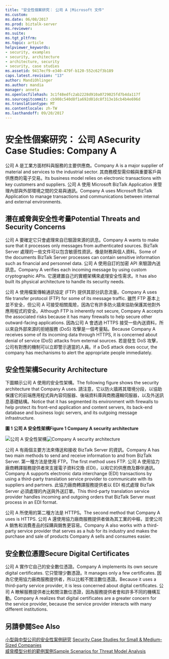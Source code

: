 ```yaml
---
title: "安全性個案研究： 公司 A |Microsoft 文件"
ms.custom: 
ms.date: 06/08/2017
ms.prod: biztalk-server
ms.reviewer: 
ms.suite: 
ms.tgt_pltfrm: 
ms.topic: article
helpviewer_keywords:
- security, examples
- security, architecture
- architecture, security
- security, case studies
ms.assetid: 9417ecf9-e340-479f-b120-552c62f3b189
caps.latest.revision: "13"
author: MandiOhlinger
ms.author: mandia
manager: anneta
ms.openlocfilehash: 3c1f48edfc2ab2228d910a0729025fd7b4da117f
ms.sourcegitcommit: cb908c540d8f1a692d01dc8f313e16cb4b4e696d
ms.translationtype: MT
ms.contentlocale: zh-TW
ms.lasthandoff: 09/20/2017
---
```

# <a name="security-case-studies-company-a"></a><span data-ttu-id="60487-102">安全性個案研究： 公司 A</span><span class="sxs-lookup"><span data-stu-id="60487-102">Security Case Studies: Company A</span></span>
<span data-ttu-id="60487-103">公司 A 是工業方面材料與服務的主要供應商。</span><span class="sxs-lookup"><span data-stu-id="60487-103">Company A is a major supplier of material and services to the industrial sector.</span></span> <span data-ttu-id="60487-104">其商務模型需仰賴與重要客戶與供應商的電子交易。</span><span class="sxs-lookup"><span data-stu-id="60487-104">Its business model relies on electronic transactions with key customers and suppliers.</span></span> <span data-ttu-id="60487-105">公司 A 使用 Microsoft BizTalk Application 來管理內部與外部環境之間的交易與通訊。</span><span class="sxs-lookup"><span data-stu-id="60487-105">Company A uses Microsoft BizTalk Application to manage transactions and communications between internal and external environments.</span></span>  
  
## <a name="potential-threats-and-security-concerns"></a><span data-ttu-id="60487-106">潛在威脅與安全性考量</span><span class="sxs-lookup"><span data-stu-id="60487-106">Potential Threats and Security Concerns</span></span>  
 <span data-ttu-id="60487-107">公司 A 要確定它只會處理來自已驗證來源的訊息。</span><span class="sxs-lookup"><span data-stu-id="60487-107">Company A wants to make sure that it processes only messages from authenticated sources.</span></span> <span data-ttu-id="60487-108">BizTalk Server 處理的一些文件可以包含敏感性資訊，像是財務與個人資料。</span><span class="sxs-lookup"><span data-stu-id="60487-108">Some of the documents BizTalk Server processes can contain sensitive information such as financial and personnel data.</span></span> <span data-ttu-id="60487-109">公司 A 使用自訂的加密 API 來驗證內送訊息。</span><span class="sxs-lookup"><span data-stu-id="60487-109">Company A verifies each incoming message by using custom cryptographic APIs.</span></span> <span data-ttu-id="60487-110">它還建置自己的實體架構來處理安全性需求。</span><span class="sxs-lookup"><span data-stu-id="60487-110">It has also built its physical architecture to handle its security needs.</span></span>  
  
 <span data-ttu-id="60487-111">公司 A 使用檔案傳輸通訊協定 (FTP) 提供其部分訊息流量。</span><span class="sxs-lookup"><span data-stu-id="60487-111">Company A uses file transfer protocol (FTP) for some of its message traffic.</span></span> <span data-ttu-id="60487-112">雖然 FTP 基本上並不安全，但公司 A 可接受相關風險，因為它有許多防火牆來協助保護其他對外應用程式的安全。</span><span class="sxs-lookup"><span data-stu-id="60487-112">Although FTP is inherently not secure, Company A accepts the associated risks because it has many firewalls to help secure other outward-facing applications.</span></span> <span data-ttu-id="60487-113">因為公司 A 會透過 HTTPS 接受一些內送資料，所以來自外部來源的拒絕服務 (DoS) 攻擊是一個考量點。</span><span class="sxs-lookup"><span data-stu-id="60487-113">Because Company A receives some of its incoming data through HTTPS, it is concerned about denial of service (DoS) attacks from external sources.</span></span> <span data-ttu-id="60487-114">若是發生 DoS 攻擊，公司有對應的機制可以立即警示適當的人員。</span><span class="sxs-lookup"><span data-stu-id="60487-114">If a DoS attack does occur, the company has mechanisms to alert the appropriate people immediately.</span></span>  
  
## <a name="security-architecture"></a><span data-ttu-id="60487-115">安全性架構</span><span class="sxs-lookup"><span data-stu-id="60487-115">Security Architecture</span></span>  
 <span data-ttu-id="60487-116">下圖顯示公司 A 使用的安全性架構。</span><span class="sxs-lookup"><span data-stu-id="60487-116">The following figure shows the security architecture that Company A uses.</span></span> <span data-ttu-id="60487-117">請注意，它以防火牆將其環境分段，以協助保護它的前端應用程式與內容伺服器、後端資料庫與商務邏輯伺服器，以及外送訊息基礎結構。</span><span class="sxs-lookup"><span data-stu-id="60487-117">Notice that it has segmented its environment with firewalls to help protect its front-end application and content servers, its back-end database and business logic servers, and its outgoing message infrastructure.</span></span>  
  
 <span data-ttu-id="60487-118">**圖 1 公司 A 安全性架構**</span><span class="sxs-lookup"><span data-stu-id="60487-118">**Figure 1 Company A security architecture**</span></span>  
  
 <span data-ttu-id="60487-119">![公司 A 安全性架構](../core/media/airproductsbiztalkinfrastructure.gif "AirProductsBizTalkInfrastructure")</span><span class="sxs-lookup"><span data-stu-id="60487-119">![Company A security architecture](../core/media/airproductsbiztalkinfrastructure.gif "AirProductsBizTalkInfrastructure")</span></span>  
  
 <span data-ttu-id="60487-120">公司 A 有兩個主要方法來傳送和接收 BizTalk Server 的資訊。</span><span class="sxs-lookup"><span data-stu-id="60487-120">Company A has two main methods to send and receive information to and from BizTalk Server.</span></span> <span data-ttu-id="60487-121">第一種方法是使用 FTP。</span><span class="sxs-lookup"><span data-stu-id="60487-121">The first method uses FTP.</span></span> <span data-ttu-id="60487-122">公司 A 使用協力廠商轉譯服務提供者來支援電子資料交換 (EDI)，以和它的供應商及夥伴通訊。</span><span class="sxs-lookup"><span data-stu-id="60487-122">Company A supports electronic data interchange (EDI) transactions by using a third-party translation service provider to communicate with its suppliers and partners.</span></span> <span data-ttu-id="60487-123">此協力廠商轉譯服務提供者以 EDI 格式處理 BizTalk Server 必須處理的內送與外送訂單。</span><span class="sxs-lookup"><span data-stu-id="60487-123">This third-party translation service provider handles incoming and outgoing orders that BizTalk Server must process in an EDI format.</span></span>  
  
 <span data-ttu-id="60487-124">公司 A 所使用的第二種方法是 HTTPS。</span><span class="sxs-lookup"><span data-stu-id="60487-124">The second method that Company A uses is HTTPS.</span></span> <span data-ttu-id="60487-125">公司 A 還使用協力廠商服務提供者做為其工業的中樞，並使公司 A 銷售和消費產品的採購與銷售更容易。</span><span class="sxs-lookup"><span data-stu-id="60487-125">Company A also works with a third-party service provider that serves as a hub for its industry and makes the purchase and sale of products Company A sells and consumes easier.</span></span>  
  
## <a name="secure-digital-certificates"></a><span data-ttu-id="60487-126">安全數位憑證</span><span class="sxs-lookup"><span data-stu-id="60487-126">Secure Digital Certificates</span></span>  
 <span data-ttu-id="60487-127">公司 A 實作它自己的安全數位憑證。</span><span class="sxs-lookup"><span data-stu-id="60487-127">Company A implements its own secure digital certificates.</span></span> <span data-ttu-id="60487-128">它只管理少數憑證。</span><span class="sxs-lookup"><span data-stu-id="60487-128">It manages only a few certificates.</span></span> <span data-ttu-id="60487-129">因為它使用協力廠商服務提供者，所以比較不關注數位憑證。</span><span class="sxs-lookup"><span data-stu-id="60487-129">Because it uses a third-party service provider, it is less concerned about digital certificates.</span></span> <span data-ttu-id="60487-130">公司 A 瞭解服務提供者比較關注數位憑證，因為服務提供者會和許多不同的機構互動。</span><span class="sxs-lookup"><span data-stu-id="60487-130">Company A realizes that digital certificates are a greater concern for the service provider, because the service provider interacts with many different institutions.</span></span>  
  
## <a name="see-also"></a><span data-ttu-id="60487-131">另請參閱</span><span class="sxs-lookup"><span data-stu-id="60487-131">See Also</span></span>  
 <span data-ttu-id="60487-132">[小型與中型公司的安全性案例研究](../core/security-case-studies-for-small-to-medium-sized-companies.md)  </span><span class="sxs-lookup"><span data-stu-id="60487-132">[Security Case Studies for Small & Medium-Sized Companies](../core/security-case-studies-for-small-to-medium-sized-companies.md)  </span></span>  
 [<span data-ttu-id="60487-133">威脅模型分析的範例案例</span><span class="sxs-lookup"><span data-stu-id="60487-133">Sample Scenarios for Threat Model Analysis</span></span>](../core/sample-scenarios-for-threat-model-analysis.md)